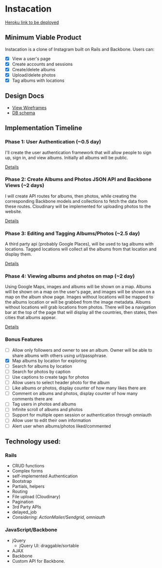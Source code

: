 # Instacation

[Heroku link to be deployed][heroku]

[heroku]: http://www.cssherry.com/

## Minimum Viable Product
Instacation is a clone of Instagram built on Rails and Backbone. Users can:

- [X] View a user's page
- [X] Create accounts and sessions
- [X] Create/delete albums
- [X] Upload/delete photos
- [X] Tag albums with locations

## Design Docs
* [View Wireframes][views]
* [DB schema][schema]

[views]: ./docs/views.md
[schema]: ./docs/schema.md

## Implementation Timeline

### Phase 1: User Authentication (~0.5 day)
I'll create the user authentication framework that will allow people to sign up, sign in, and view albums. Initially all albums will be public.

[Details][phase-one]

### Phase 2: Create Albums and Photos JSON API and Backbone Views (~2 days)
I will create API routes for albums, then photos, while creating the corresponding Backbone models and collections to fetch the data from these routes. Cloudinary will be implemented for uploading photos to the website.

[Details][phase-two]

### Phase 3: Editing and Tagging Albums/Photos (~2.5 day)
A third party api (probably Google Places), will be used to tag albums with locations. Tagged locations will collect all the albums from that location and display them.

[Details][phase-three]

### Phase 4: Viewing albums and photos on map (~2 day)
Using Google Maps, images and albums will be shown on a map. Albums will be shown on a map on the user's page, and images will be shown on a map on the album show page. Images without locations will be mapped to the albums location or will be grabbed from the image metadata. Albums without locations will grab locations from photos. There will be a navigation bar at the top of the page that will display all the countries, then states, then cities that albums appear.

[Details][phase-four]

### Bonus Features
- [ ] Allow only followers and owner to see an album. Owner will be able to share albums with others using url/passphrase.
- [X] Map albums by location for exploring
- [ ] Search for albums by location
- [ ] Search for photos by caption
- [ ] Use captions to create tags for photos
- [ ] Allow users to select header photo for the album
- [ ] Like albums or photos, display counter of how many likes there are
- [ ] Comment on albums and photos, display counter of how many comments there are
- [ ] Tag users in photos and albums
- [ ] Infinite scroll of albums and photos
- [ ] Support for multiple open session or authentication through omniauth
- [ ] Allow user to edit their own information
- [ ] Alert user when albums/photos liked/commented

[phase-one]: ./docs/phases/phase1.md
[phase-two]: ./docs/phases/phase2.md
[phase-three]: ./docs/phases/phase3.md
[phase-four]: ./docs/phases/phase4.md

## Technology used:
### Rails
- CRUD functions
- Complex forms
- self-implemented Authentication
- Bootstrap
- Partials, helpers
- Routing
- File upload (Cloudinary)
- Pagination
- 3rd Party APIs
- delayed_job
- *Considering: ActionMailer/Sendgrid, omniauth*

### JavaScript/Backbone
- jQuery
  - jQuery UI: draggable/sortable
- AJAX
- Backbone
- Custom API for Backbone.

